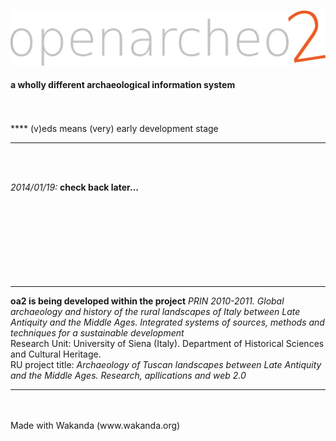 ![##openarcheo2](oa2_v0_main/WebFolder/images/oa2_hlogo_1024.gif)
#### a wholly different archaeological information system
<br>
<br>
****
	 (v)eds means (very) early development stage

****
<br>
<br>

*2014/01/19:* **check back later…**
<br>
<br>
<br>
<br>
<br>
<br>
<br>
<br>
<br>
****
**oa2 is being developed within the project** *PRIN 2010-2011. Global archaeology and history of the rural landscapes of Italy between Late Antiquity and the Middle Ages. Integrated systems of sources, methods and techniques for a sustainable development*
<br>
Research Unit: University of Siena (Italy). Department of Historical Sciences and Cultural Heritage.<br>
RU project title: *Archaeology of Tuscan landscapes between Late Antiquity and the Middle Ages. Research, apllications and web 2.0*
****
<br>
<br>
Made with Wakanda (www.wakanda.org)

